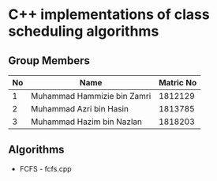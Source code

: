 # C++ implementations of class scheduling algorithms

## Group Members
| No | Name                        | Matric No |
|----|-----------------------------|-----------|
| 1  | Muhammad Hammizie bin Zamri | 1812129   |
| 2  | Muhammad Azri bin Hasin     | 1813785   |
| 3  | Muhammad Hazim bin Nazlan   | 1818203   |

## Algorithms
* FCFS - fcfs.cpp